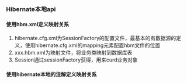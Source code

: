 ### Hibernate本地api
#### 使用hbm.xml定义映射关系
1. hibernate.cfg.xml为SessionFactory的配置文件，最基本的有数据源的定义，使用hibernate.cfg.xml的mapping元素配置hbm文件的位置
2. xxx.hbm.xml为映射文件，将业务类映射到数据库表
3. Session通过sessionFactory获得，用来curd业务对象
#### 使用hibernate本地的注解定义映射关系




